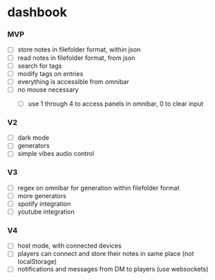 # dashbook


### MVP
- [ ] store notes in filefolder format, within json
- [ ] read notes in filefolder format, from json
- [ ] search for tags
- [ ] modify tags on entries
- [ ] everything is accessible from omnibar
- [ ] no mouse necessary
  - [ ] use 1 through 4 to access panels in omnibar, 0 to clear input


### V2
- [ ] dark mode
- [ ] generators
- [ ] simple vibes audio control

### V3
- [ ] regex on omnibar for generation within filefolder format
- [ ] more generators
- [ ] spotify integration
- [ ] youtube integration

### V4
- [ ] host mode, with connected devices
- [ ] players can connect and store their notes in same place (not localStorage)
- [ ] notifications and messages from DM to players (use websockets)
